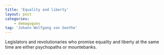 ```yaml
---
title: 'Equality and liberty'
layout: post
categories:
    - demagogues
tag: 'Johann Wolfgang von Goethe'
---
```


Legislators and revolutionaries who promise equality and liberty at the same time are either psychopaths or mountebanks.